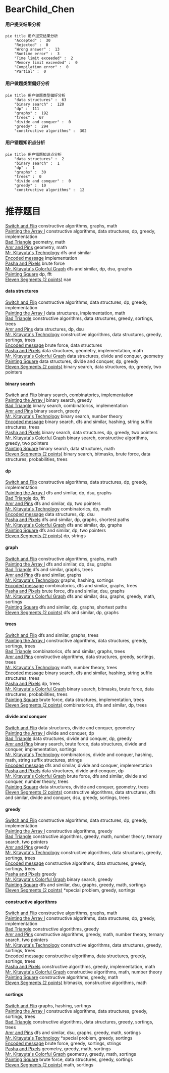 # BearChild_Chen
<!-- tabs:start -->
#### **用户提交结果分析**

```mermaid
pie title 用户提交结果分析
    "Accepted" :  30
    "Rejected" :  0
    "Wrong answer" :  13
    "Runtime error" :  3
    "Time limit exceeded" :  2
    "Memory limit exceeded" :  0
    "Compilation error" :  0
    "Partial" :  0
```
#### **用户做题类型偏好分析**

```mermaid
pie title 用户做题类型偏好分析
    "data structures" :  63
    "binary search" :  120
    "dp" :  111
    "graphs" :  192
    "trees" :  67
    "divide and conquer" :  0
    "greedy" :  294
    "constructive algorithms" :  302
```
#### **用户错题知识点分析**

```mermaid
pie title 用户错题知识点分析
    "data structures" :  2
    "binary search" :  1
    "dp" :  1
    "graphs" :  30
    "trees" :  0
    "divide and conquer" :  0
    "greedy" :  10
    "constructive algorithms" :  12
```
<!-- tabs:end -->
# 推荐题目
[Switch and Flip](http://codeforces.com/problemset/problem/1491/G)		constructive algorithms,
                        graphs,
                        math		  
[Painting the Array I](http://codeforces.com/problemset/problem/1479/B1)		constructive algorithms,
                        data structures,
                        dp,
                        greedy,
                        implementation		  
[Bad Triangle](http://codeforces.com/problemset/problem/1398/A)		geometry,
                        math		  
[Amr and Pins](http://codeforces.com/problemset/problem/507/B)		geometry,
                        math		  
[Mr. Kitayuta's Technology](http://codeforces.com/problemset/problem/505/D)		dfs and similar		  
[Encoded message](http://codeforces.com/problemset/problem/1505/G)		implementation		  
[Pasha and Pixels](http://codeforces.com/problemset/problem/508/A)		brute force		  
[Mr. Kitayuta's Colorful Graph](http://codeforces.com/problemset/problem/505/B)		dfs and similar,
                        dp,
                        dsu,
                        graphs		  
[Painting Square](http://codeforces.com/problemset/problem/300/D)		dp,
                        fft		  
[Eleven Segments (2 points)](https://codeforces.com/contest/1164/problem/J)		nan		  
<!-- tabs:start -->
#### **data structures**
[Switch and Flip](http://codeforces.com/problemset/problem/1479/B1)		constructive algorithms,
                        data structures,
                        dp,
                        greedy,
                        implementation		  
[Painting the Array I](http://codeforces.com/problemset/problem/195/B)		data structures,
                        implementation,
                        math		  
[Bad Triangle](http://codeforces.com/problemset/problem/501/C)		constructive algorithms,
                        data structures,
                        greedy,
                        sortings,
                        trees		  
[Amr and Pins](http://codeforces.com/problemset/problem/500/E)		data structures,
                        dp,
                        dsu		  
[Mr. Kitayuta's Technology](https://codeforces.com/contest/504/problem/A)		constructive algorithms,
                        data structures,
                        greedy,
                        sortings,
                        trees		  
[Encoded message](http://codeforces.com/problemset/problem/316/E1)		brute force,
                        data structures		  
[Pasha and Pixels](http://codeforces.com/problemset/problem/1163/C2)		data structures,
                        geometry,
                        implementation,
                        math		  
[Mr. Kitayuta's Colorful Graph](http://codeforces.com/problemset/problem/429/D)		data structures,
                        divide and conquer,
                        geometry		  
[Painting Square](http://codeforces.com/problemset/problem/1442/D)		data structures,
                        divide and conquer,
                        dp,
                        greedy		  
[Eleven Segments (2 points)](http://codeforces.com/problemset/problem/1492/C)		binary search,
                        data structures,
                        dp,
                        greedy,
                        two pointers		  
#### **binary search**
[Switch and Flip](https://codeforces.com/contest/504/problem/C)		binary search,
                        combinatorics,
                        implementation		  
[Painting the Array I](https://codeforces.com/contest/506/problem/C)		binary search,
                        greedy		  
[Bad Triangle](http://codeforces.com/problemset/problem/501/E)		binary search,
                        combinatorics,
                        implementation		  
[Amr and Pins](http://codeforces.com/problemset/problem/505/E)		binary search,
                        greedy		  
[Mr. Kitayuta's Technology](http://codeforces.com/problemset/problem/16/C)		binary search,
                        number theory		  
[Encoded message](http://codeforces.com/problemset/problem/504/E)		binary search,
                        dfs and similar,
                        hashing,
                        string suffix structures,
                        trees		  
[Pasha and Pixels](http://codeforces.com/problemset/problem/1492/C)		binary search,
                        data structures,
                        dp,
                        greedy,
                        two pointers		  
[Mr. Kitayuta's Colorful Graph](http://codeforces.com/problemset/problem/1463/D)		binary search,
                        constructive algorithms,
                        greedy,
                        two pointers		  
[Painting Square](http://codeforces.com/problemset/problem/1490/G)		binary search,
                        data structures,
                        math		  
[Eleven Segments (2 points)](http://codeforces.com/problemset/problem/1479/D)		binary search,
                        bitmasks,
                        brute force,
                        data structures,
                        probabilities,
                        trees		  
#### **dp**
[Switch and Flip](http://codeforces.com/problemset/problem/1479/B1)		constructive algorithms,
                        data structures,
                        dp,
                        greedy,
                        implementation		  
[Painting the Array I](http://codeforces.com/problemset/problem/505/B)		dfs and similar,
                        dp,
                        dsu,
                        graphs		  
[Bad Triangle](http://codeforces.com/problemset/problem/300/D)		dp,
                        fft		  
[Amr and Pins](https://codeforces.com/contest/506/problem/A)		dfs and similar,
                        dp,
                        two pointers		  
[Mr. Kitayuta's Technology](http://codeforces.com/problemset/problem/1027/E)		combinatorics,
                        dp,
                        math		  
[Encoded message](http://codeforces.com/problemset/problem/500/E)		data structures,
                        dp,
                        dsu		  
[Pasha and Pixels](http://codeforces.com/problemset/problem/507/E)		dfs and similar,
                        dp,
                        graphs,
                        shortest paths		  
[Mr. Kitayuta's Colorful Graph](http://codeforces.com/problemset/problem/1354/E)		dfs and similar,
                        dp,
                        graphs		  
[Painting Square](http://codeforces.com/problemset/problem/505/C)		dfs and similar,
                        dp,
                        two pointers		  
[Eleven Segments (2 points)](http://codeforces.com/problemset/problem/1015/F)		dp,
                        strings		  
#### **graph**
[Switch and Flip](http://codeforces.com/problemset/problem/1491/G)		constructive algorithms,
                        graphs,
                        math		  
[Painting the Array I](http://codeforces.com/problemset/problem/505/B)		dfs and similar,
                        dp,
                        dsu,
                        graphs		  
[Bad Triangle](http://codeforces.com/problemset/problem/1045/C)		dfs and similar,
                        graphs,
                        trees		  
[Amr and Pins](http://codeforces.com/problemset/problem/1093/D)		dfs and similar,
                        graphs		  
[Mr. Kitayuta's Technology](http://codeforces.com/problemset/problem/154/C)		graphs,
                        hashing,
                        sortings		  
[Encoded message](http://codeforces.com/problemset/problem/500/D)		combinatorics,
                        dfs and similar,
                        graphs,
                        trees		  
[Pasha and Pixels](http://codeforces.com/problemset/problem/506/D)		brute force,
                        dfs and similar,
                        dsu,
                        graphs		  
[Mr. Kitayuta's Colorful Graph](http://codeforces.com/problemset/problem/500/B)		dfs and similar,
                        dsu,
                        graphs,
                        greedy,
                        math,
                        sortings		  
[Painting Square](http://codeforces.com/problemset/problem/507/E)		dfs and similar,
                        dp,
                        graphs,
                        shortest paths		  
[Eleven Segments (2 points)](http://codeforces.com/problemset/problem/1354/E)		dfs and similar,
                        dp,
                        graphs		  
#### **trees**
[Switch and Flip](http://codeforces.com/problemset/problem/1045/C)		dfs and similar,
                        graphs,
                        trees		  
[Painting the Array I](http://codeforces.com/problemset/problem/501/C)		constructive algorithms,
                        data structures,
                        greedy,
                        sortings,
                        trees		  
[Bad Triangle](http://codeforces.com/problemset/problem/500/D)		combinatorics,
                        dfs and similar,
                        graphs,
                        trees		  
[Amr and Pins](https://codeforces.com/contest/504/problem/A)		constructive algorithms,
                        data structures,
                        greedy,
                        sortings,
                        trees		  
[Mr. Kitayuta's Technology](http://codeforces.com/problemset/problem/1210/C)		math,
                        number theory,
                        trees		  
[Encoded message](http://codeforces.com/problemset/problem/504/E)		binary search,
                        dfs and similar,
                        hashing,
                        string suffix structures,
                        trees		  
[Pasha and Pixels](http://codeforces.com/problemset/problem/1276/D)		dp,
                        trees		  
[Mr. Kitayuta's Colorful Graph](http://codeforces.com/problemset/problem/1479/D)		binary search,
                        bitmasks,
                        brute force,
                        data structures,
                        probabilities,
                        trees		  
[Painting Square](http://codeforces.com/problemset/problem/1511/C)		brute force,
                        data structures,
                        implementation,
                        trees		  
[Eleven Segments (2 points)](http://codeforces.com/problemset/problem/1499/F)		combinatorics,
                        dfs and similar,
                        dp,
                        trees		  
#### **divide and conquer**
[Switch and Flip](http://codeforces.com/problemset/problem/429/D)		data structures,
                        divide and conquer,
                        geometry		  
[Painting the Array I](http://codeforces.com/problemset/problem/500/F)		divide and conquer,
                        dp		  
[Bad Triangle](http://codeforces.com/problemset/problem/1442/D)		data structures,
                        divide and conquer,
                        dp,
                        greedy		  
[Amr and Pins](http://codeforces.com/problemset/problem/1461/D)		binary search,
                        brute force,
                        data structures,
                        divide and conquer,
                        implementation,
                        sortings		  
[Mr. Kitayuta's Technology](http://codeforces.com/problemset/problem/1466/G)		combinatorics,
                        divide and conquer,
                        hashing,
                        math,
                        string suffix structures,
                        strings		  
[Encoded message](http://codeforces.com/problemset/problem/1490/D)		dfs and similar,
                        divide and conquer,
                        implementation		  
[Pasha and Pixels](https://codeforces.com/contest/1483/problem/C)		data structures,
                        divide and conquer,
                        dp		  
[Mr. Kitayuta's Colorful Graph](http://codeforces.com/problemset/problem/1491/E)		brute force,
                        dfs and similar,
                        divide and conquer,
                        number theory,
                        trees		  
[Painting Square](http://codeforces.com/problemset/problem/1303/G)		data structures,
                        divide and conquer,
                        geometry,
                        trees		  
[Eleven Segments (2 points)](http://codeforces.com/problemset/problem/1494/D)		constructive algorithms,
                        data structures,
                        dfs and similar,
                        divide and conquer,
                        dsu,
                        greedy,
                        sortings,
                        trees		  
#### **greedy**
[Switch and Flip](http://codeforces.com/problemset/problem/1479/B1)		constructive algorithms,
                        data structures,
                        dp,
                        greedy,
                        implementation		  
[Painting the Array I](http://codeforces.com/problemset/problem/1167/D)		constructive algorithms,
                        greedy		  
[Bad Triangle](https://codeforces.com/contest/1255/problem/E1)		constructive algorithms,
                        greedy,
                        math,
                        number theory,
                        ternary search,
                        two pointers		  
[Amr and Pins](http://codeforces.com/problemset/problem/1000/B)		greedy		  
[Mr. Kitayuta's Technology](http://codeforces.com/problemset/problem/501/C)		constructive algorithms,
                        data structures,
                        greedy,
                        sortings,
                        trees		  
[Encoded message](https://codeforces.com/contest/504/problem/A)		constructive algorithms,
                        data structures,
                        greedy,
                        sortings,
                        trees		  
[Pasha and Pixels](http://codeforces.com/problemset/problem/462/B)		greedy		  
[Mr. Kitayuta's Colorful Graph](https://codeforces.com/contest/506/problem/C)		binary search,
                        greedy		  
[Painting Square](http://codeforces.com/problemset/problem/500/B)		dfs and similar,
                        dsu,
                        graphs,
                        greedy,
                        math,
                        sortings		  
[Eleven Segments (2 points)](http://codeforces.com/problemset/problem/1346/C)		*special problem,
                        greedy,
                        sortings		  
#### **constructive algorithms**
[Switch and Flip](http://codeforces.com/problemset/problem/1491/G)		constructive algorithms,
                        graphs,
                        math		  
[Painting the Array I](http://codeforces.com/problemset/problem/1479/B1)		constructive algorithms,
                        data structures,
                        dp,
                        greedy,
                        implementation		  
[Bad Triangle](http://codeforces.com/problemset/problem/1167/D)		constructive algorithms,
                        greedy		  
[Amr and Pins](https://codeforces.com/contest/1255/problem/E1)		constructive algorithms,
                        greedy,
                        math,
                        number theory,
                        ternary search,
                        two pointers		  
[Mr. Kitayuta's Technology](http://codeforces.com/problemset/problem/501/C)		constructive algorithms,
                        data structures,
                        greedy,
                        sortings,
                        trees		  
[Encoded message](https://codeforces.com/contest/504/problem/A)		constructive algorithms,
                        data structures,
                        greedy,
                        sortings,
                        trees		  
[Pasha and Pixels](http://codeforces.com/problemset/problem/500/C)		constructive algorithms,
                        greedy,
                        implementation,
                        math		  
[Mr. Kitayuta's Colorful Graph](http://codeforces.com/problemset/problem/1366/D)		constructive algorithms,
                        math,
                        number theory		  
[Painting Square](http://codeforces.com/problemset/problem/1408/B)		constructive algorithms,
                        greedy,
                        math		  
[Eleven Segments (2 points)](http://codeforces.com/problemset/problem/1332/D)		bitmasks,
                        constructive algorithms,
                        math		  
#### **sortings**
[Switch and Flip](http://codeforces.com/problemset/problem/154/C)		graphs,
                        hashing,
                        sortings		  
[Painting the Array I](http://codeforces.com/problemset/problem/501/C)		constructive algorithms,
                        data structures,
                        greedy,
                        sortings,
                        trees		  
[Bad Triangle](https://codeforces.com/contest/504/problem/A)		constructive algorithms,
                        data structures,
                        greedy,
                        sortings,
                        trees		  
[Amr and Pins](http://codeforces.com/problemset/problem/500/B)		dfs and similar,
                        dsu,
                        graphs,
                        greedy,
                        math,
                        sortings		  
[Mr. Kitayuta's Technology](http://codeforces.com/problemset/problem/1346/C)		*special problem,
                        greedy,
                        sortings		  
[Encoded message](http://codeforces.com/problemset/problem/118/C)		brute force,
                        greedy,
                        sortings,
                        strings		  
[Pasha and Pixels](https://codeforces.com/contest/1496/problem/C)		geometry,
                        greedy,
                        math,
                        sortings		  
[Mr. Kitayuta's Colorful Graph](http://codeforces.com/problemset/problem/1495/A)		geometry,
                        greedy,
                        math,
                        sortings		  
[Painting Square](http://codeforces.com/problemset/problem/1497/A)		brute force,
                        data structures,
                        greedy,
                        sortings		  
[Eleven Segments (2 points)](http://codeforces.com/problemset/problem/1427/A)		math,
                        sortings		  
<!-- tabs:end -->
